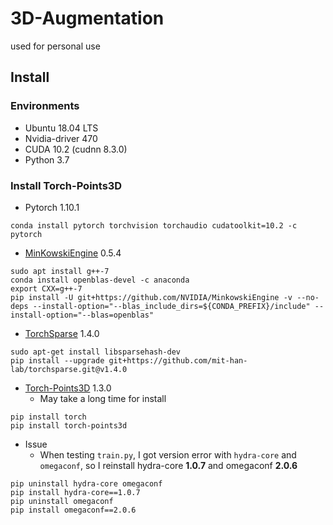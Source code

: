 # 3D-Augmentation
used for personal use

## Install
### Environments
- Ubuntu 18.04 LTS
- Nvidia-driver 470
- CUDA 10.2 (cudnn 8.3.0)
- Python 3.7

### Install Torch-Points3D
- Pytorch 1.10.1
```
conda install pytorch torchvision torchaudio cudatoolkit=10.2 -c pytorch
```
- [MinKowskiEngine](https://github.com/NVIDIA/MinkowskiEngine) 0.5.4
```
sudo apt install g++-7
conda install openblas-devel -c anaconda
export CXX=g++-7
pip install -U git+https://github.com/NVIDIA/MinkowskiEngine -v --no-deps --install-option="--blas_include_dirs=${CONDA_PREFIX}/include" --install-option="--blas=openblas"
```
- [TorchSparse](https://github.com/mit-han-lab/torchsparse) 1.4.0
```
sudo apt-get install libsparsehash-dev
pip install --upgrade git+https://github.com/mit-han-lab/torchsparse.git@v1.4.0
```
- [Torch-Points3D](https://github.com/nicolas-chaulet/torch-points3d) 1.3.0  
  - May take a long time for install
```
pip install torch
pip install torch-points3d
```
- Issue
  - When testing ```train.py```, I got version error with ```hydra-core``` and ```omegaconf```, so I reinstall hydra-core **1.0.7** and omegaconf **2.0.6**
```
pip uninstall hydra-core omegaconf
pip install hydra-core==1.0.7
pip uninstall omegaconf
pip install omegaconf==2.0.6
```

